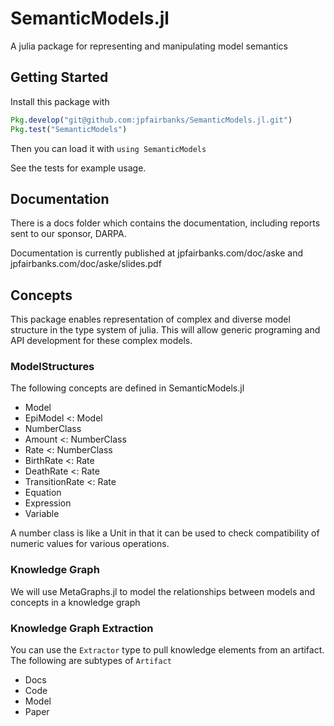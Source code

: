 # SemanticModels.jl
A julia package for representing and manipulating model semantics

## Getting Started

Install this package with 

```julia
Pkg.develop("git@github.com:jpfairbanks/SemanticModels.jl.git")
Pkg.test("SemanticModels")
```

Then you can load it with `using SemanticModels`

See the tests for example usage.

## Documentation

There is a docs folder which contains the documentation, including reports sent to our sponsor, DARPA.

Documentation is currently published at jpfairbanks.com/doc/aske and jpfairbanks.com/doc/aske/slides.pdf

## Concepts

This package enables representation of complex and diverse model structure in the type system of julia. This will allow generic programing and API development for these complex models.

### ModelStructures

The following concepts are defined in SemanticModels.jl

- Model
- EpiModel <: Model 
- NumberClass 
- Amount <: NumberClass 
- Rate <: NumberClass 
- BirthRate <: Rate 
- DeathRate <: Rate 
- TransitionRate <: Rate 
- Equation 
- Expression 
- Variable 

A number class is like a Unit in that it can be used to check compatibility of numeric values for various operations.

### Knowledge Graph

We will use MetaGraphs.jl to model the relationships between models and concepts in a knowledge graph

### Knowledge Graph Extraction

You can use the `Extractor` type to pull knowledge elements from an artifact. The following are subtypes of `Artifact`

- Docs
- Code
- Model
- Paper

